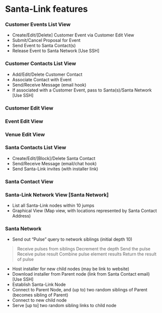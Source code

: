 # Santa-Link features

###	Customer Events List View
*	Create/Edit/[Delete] Customer Event via Customer Edit View
*	Submit/Cancel Proposal for Event
*	Send Event to Santa Contact(s)
*	Release Event to Santa Network  [Use SSH]
### Customer Contacts List View
*	Add/Edit/Delete Customer Contact
*	Associate Contact with Event
*	Send/Receive Message (email hook)
*	If associated with a Customer Event, pass to Santa(s)/Santa Network  [Use SSH]
### Customer Edit View
### Event Edit View
### Venue Edit View
### Santa Contacts List View
*	Create/Edit/[Block]/Delete Santa Contact
*	Send/Receive Message (email/chat hook)
*	Send Santa-Link invites (with installer link)
### Santa Contact View
### Santa-Link  Network View [Santa Network]
*	List all Santa-Link nodes within 10 jumps
*	Graphical View (Map view, with locations represented by Santa Contact Address)
###	Santa Network 
*	Send out “Pulse” query to network siblings (initial depth 10)
   >  Receive pulses from siblings
   >  Decrement the depth
   >  Send the pulse
   >  Receive pulse result
   >  Combine pulse element results
   >  Return the result of pulse
*	Host installer for new child nodes (may be link to website)
*	Download installer from Parent node (link from Santa Contact email) [Use SSH]
*	Establish Santa-Link Node
*	Connect to Parent Node, and (up to) two random siblings of Parent (becomes sibling of Parent)
*	Connect to new child node
*	Serve [up to] two random sibling links to child node

